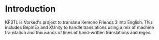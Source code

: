 # Introduction
KF3TL is Vorked's project to translate Kemono Friends 3 into English. This includes BepInEx and XUnity to handle translations using a mix of machine translation and thousands of lines of hand-written translations and regex.

